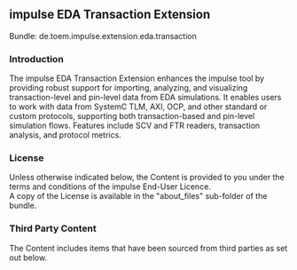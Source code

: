 
## impulse EDA Transaction Extension

Bundle: de.toem.impulse.extension.eda.transaction

### Introduction

The impulse EDA Transaction Extension enhances the impulse tool by providing robust support for importing, analyzing, and visualizing transaction-level and pin-level data from EDA simulations. It enables users to work with data from SystemC TLM, AXI, OCP, and other standard or custom protocols, supporting both transaction-based and pin-level simulation flows. Features include SCV and FTR readers, transaction analysis, and protocol metrics.

### License

Unless otherwise indicated below, the Content is provided to you under the terms and conditions of the impulse End-User Licence.  
A copy of the License is available in the "about_files" sub-folder of the bundle.

### Third Party Content

The Content includes items that have been sourced from third parties as set out below.

